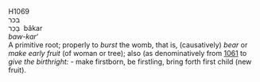 <body>
  <p>H1069<br>  בּכר  <br> בָּכַר  ‎  bâkar  <br><i>baw-kar‘ </i><br>A primitive root; properly to <i>burst</i> the womb, that is, (causatively) <i>bear</i> or <i>make</i> <i>early</i> <i>fruit</i> (of woman or tree); also (as denominatively from <a href="h1061.htm">1061</a>  to <i>give</i> <i>the</i> <i>birthright: - </i>make firstborn, be firstling, bring forth first child (new fruit).<br></p>
 </body>